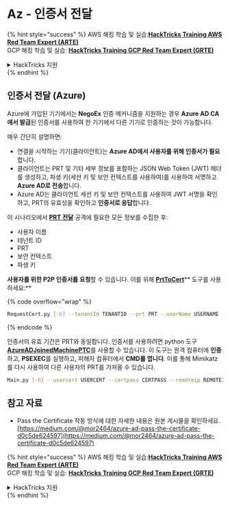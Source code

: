 # Az - 인증서 전달

{% hint style="success" %}
AWS 해킹 학습 및 실습:<img src="/.gitbook/assets/image.png" alt="" data-size="line">[**HackTricks Training AWS Red Team Expert (ARTE)**](https://training.hacktricks.xyz/courses/arte)<img src="/.gitbook/assets/image.png" alt="" data-size="line">\
GCP 해킹 학습 및 실습: <img src="/.gitbook/assets/image (2).png" alt="" data-size="line">[**HackTricks Training GCP Red Team Expert (GRTE)**<img src="/.gitbook/assets/image (2).png" alt="" data-size="line">](https://training.hacktricks.xyz/courses/grte)

<details>

<summary>HackTricks 지원</summary>

* [**구독 요금제**](https://github.com/sponsors/carlospolop)를 확인하세요!
* 💬 [**Discord 그룹**](https://discord.gg/hRep4RUj7f) 또는 [**텔레그램 그룹**](https://t.me/peass)에 **참여**하거나 **트위터** 🐦 [**@hacktricks\_live**](https://twitter.com/hacktricks\_live)**를 팔로우**하세요.
* **HackTricks** 및 **HackTricks Cloud** 깃허브 저장소에 PR을 제출하여 해킹 트릭을 **공유**하세요.

</details>
{% endhint %}

## 인증서 전달 (Azure)

Azure에 가입된 기기에서는 **NegoEx** 인증 메커니즘을 지원하는 경우 **Azure AD CA에서 발급**된 인증서를 사용하여 한 기기에서 다른 기기로 인증하는 것이 가능합니다.

매우 간단히 설명하면:

* 연결을 시작하는 기기(클라이언트)는 **Azure AD에서 사용자를 위해 인증서가 필요**합니다.
* 클라이언트는 PRT 및 기타 세부 정보를 포함하는 JSON Web Token (JWT) 헤더를 생성하고, 파생 키(세션 키 및 보안 컨텍스트를 사용하여)를 사용하여 서명하고 **Azure AD로 전송**합니다.
* Azure AD는 클라이언트 세션 키 및 보안 컨텍스트를 사용하여 JWT 서명을 확인하고, PRT의 유효성을 확인하고 **인증서로 응답**합니다.

이 시나리오에서 [**PRT 전달**](pass-the-prt.md) 공격에 필요한 모든 정보를 수집한 후:

* 사용자 이름
* 테넌트 ID
* PRT
* 보안 컨텍스트
* 파생 키

**사용자를 위한 P2P 인증서를 요청**할 수 있습니다. 이를 위해 [**PrtToCert**](https://github.com/morRubin/PrtToCert)** 도구를 사용하세요:**

{% code overflow="wrap" %}
```bash
RequestCert.py [-h] --tenantId TENANTID --prt PRT --userName USERNAME --hexCtx HEXCTX --hexDerivedKey HEXDERIVEDKEY [--passPhrase PASSPHRASE]
```
{% endcode %}

인증서의 유효 기간은 PRT와 동일합니다. 인증서를 사용하려면 python 도구 [**AzureADJoinedMachinePTC**](https://github.com/morRubin/AzureADJoinedMachinePTC)를 사용할 수 있습니다. 이 도구는 원격 컴퓨터에 **인증**하고, **PSEXEC**를 실행하고, 피해자 컴퓨터에서 **CMD를 엽니다**. 이를 통해 Mimikatz를 다시 사용하여 다른 사용자의 PRT를 가져올 수 있습니다.
```bash
Main.py [-h] --usercert USERCERT --certpass CERTPASS --remoteip REMOTEIP
```
## 참고 자료

* Pass the Certificate 작동 방식에 대한 자세한 내용은 원본 게시물을 확인하세요. [https://medium.com/@mor2464/azure-ad-pass-the-certificate-d0c5de624597](https://medium.com/@mor2464/azure-ad-pass-the-certificate-d0c5de624597)

{% hint style="success" %}
AWS 해킹 학습 및 실습:<img src="/.gitbook/assets/image.png" alt="" data-size="line">[**HackTricks Training AWS Red Team Expert (ARTE)**](https://training.hacktricks.xyz/courses/arte)<img src="/.gitbook/assets/image.png" alt="" data-size="line">\
GCP 해킹 학습 및 실습: <img src="/.gitbook/assets/image (2).png" alt="" data-size="line">[**HackTricks Training GCP Red Team Expert (GRTE)**<img src="/.gitbook/assets/image (2).png" alt="" data-size="line">](https://training.hacktricks.xyz/courses/grte)

<details>

<summary>HackTricks 지원</summary>

* [**구독 요금제**](https://github.com/sponsors/carlospolop)를 확인하세요!
* 💬 [**Discord 그룹**](https://discord.gg/hRep4RUj7f) 또는 [**텔레그램 그룹**](https://t.me/peass)에 **참여**하거나 **트위터** 🐦 [**@hacktricks\_live**](https://twitter.com/hacktricks\_live)**를 팔로우**하세요.
* 해킹 요령을 공유하려면 [**HackTricks**](https://github.com/carlospolop/hacktricks) 및 [**HackTricks Cloud**](https://github.com/carlospolop/hacktricks-cloud) 깃헙 저장소에 PR을 제출하세요.

</details>
{% endhint %}
